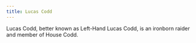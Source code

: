 ```yaml
---
title: Lucas Codd
---
```


Lucas Codd, better known as Left-Hand Lucas Codd, is an ironborn raider and member of House Codd.


